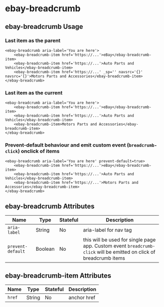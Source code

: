 # ebay-breadcrumb

## ebay-breadcrumb Usage
### Last item as the parent
```marko
<ebay-breadcrumb aria-label='You are here'>
    <ebay-breadcrumb-item href='https://...'>eBay</ebay-breadcrumb-item>
    <ebay-breadcrumb-item href='https://...'>Auto Parts and Vehicles</ebay-breadcrumb-item>
    <ebay-breadcrumb-item href='https://...' _sp='' navsrc='{}' navsrc='{}'>Motors Parts and Accessories</ebay-breadcrumb-item>
</ebay-breadcrumb>
```
### Last item as the current
```marko
<ebay-breadcrumb aria-label='You are here'>
    <ebay-breadcrumb-item href='https://...'>eBay</ebay-breadcrumb-item>
    <ebay-breadcrumb-item href='https://...'>Auto Parts and Vehicles</ebay-breadcrumb-item>
    <ebay-breadcrumb-item>Motors Parts and Accessories</ebay-breadcrumb-item>
</ebay-breadcrumb>
```
### Prevent-default behaviour and emit custom event (`breadcrumb-click`) onclick of items
```marko
<ebay-breadcrumb aria-label='You are here' prevent-default=true>
    <ebay-breadcrumb-item href='https://...'>eBay</ebay-breadcrumb-item>
    <ebay-breadcrumb-item href='https://...'>Auto Parts and Vehicles</ebay-breadcrumb-item>
    <ebay-breadcrumb-item href='https://...'>Motors Parts and Accessories</ebay-breadcrumb-item>
</ebay-breadcrumb>
```
## ebay-breadcrumb Attributes

Name | Type | Stateful | Description
--- | --- | --- | ---
`aria-label` | String | No | aria-label for nav tag
`prevent-default` | Boolean | No | this will be used for single page app. Custom event `breadcrumb-click` will be emitted on click of breadcrumb items


## ebay-breadcrumb-item Attributes

Name | Type | Stateful | Description
--- | --- | --- | ---
`href` | String | No | anchor href
